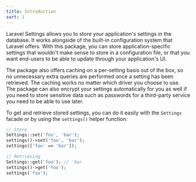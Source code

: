 ```yaml
---
title: Introduction
sort: 1
---
```


Laravel Settings allows you to store your application's settings in the database. It works alongside of the built-in
configuration system that Laravel offers. With this package, you can store application-specific settings that wouldn't
make sense to store in a configuration file, or that you want end-users to be able to update through your application's
UI.

The package also offers caching on a per-setting basis out of the box, so no unnecessary extra queries are
performed once a setting has been retrieved. The caching works no matter which driver you choose to use. The
package can also encrypt your settings automatically for you as well if you need to store sensitive data such as
passwords for a third-party service you need to be able to use later.

To get and retrieve stored settings, you can do it easily with the `Settings` facade or by using the `settings()` helper
function:

```php
// Store
Settings::set('foo', 'bar');
settings()->set('foo', 'bar');
settings(['foo' => 'bar']);

// Retrieving
Settings::get('foo'); // 'bar
settings()->get('foo');
settings('foo');
```
